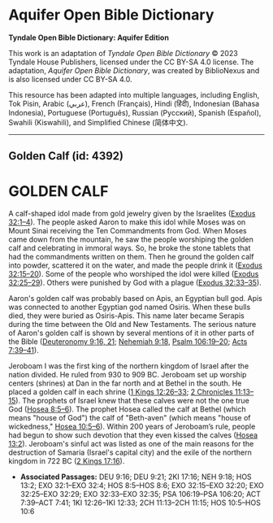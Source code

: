 # Aquifer Open Bible Dictionary

**Tyndale Open Bible Dictionary: Aquifer Edition**

This work is an adaptation of *Tyndale Open Bible Dictionary* © 2023 Tyndale House Publishers, licensed under the CC BY\-SA 4\.0 license. The adaptation, *Aquifer Open Bible Dictionary*, was created by BiblioNexus and is also licensed under CC BY\-SA 4\.0\.

This resource has been adapted into multiple languages, including English, Tok Pisin, Arabic (عربي), French (Français), Hindi (हिंदी), Indonesian (Bahasa Indonesia), Portuguese (Português), Russian (Русский), Spanish (Español), Swahili (Kiswahili), and Simplified Chinese (简体中文).



--------------------------------

## Golden Calf (id: 4392)

GOLDEN CALF
===========

A calf\-shaped idol made from gold jewelry given by the Israelites ([Exodus 32:1–4](https://ref.ly/Exod32:1-Exod32:4)). The people asked Aaron to make this idol while Moses was on Mount Sinai receiving the Ten Commandments from God. When Moses came down from the mountain, he saw the people worshiping the golden calf and celebrating in immoral ways. So, he broke the stone tablets that had the commandments written on them. Then he ground the golden calf into powder, scattered it on the water, and made the people drink it ([Exodus 32:15–20](https://ref.ly/Exod32:15-Exod32:20)). Some of the people who worshiped the idol were killed ([Exodus 32:25–29](https://ref.ly/Exod32:25-Exod32:29)). Others were punished by God with a plague ([Exodus 32:33–35](https://ref.ly/Exod32:33-Exod32:35)).

Aaron's golden calf was probably based on Apis, an Egyptian bull god. Apis was connected to another Egyptian god named Osiris. When these bulls died, they were buried as Osiris\-Apis. This name later became Serapis during the time between the Old and New Testaments. The serious nature of Aaron's golden calf is shown by several mentions of it in other parts of the Bible ([Deuteronomy 9:16, 21](https://ref.ly/Deut9:16,Deut9:21); [Nehemiah 9:18](https://ref.ly/Neh9:18), [Psalm 106:19–20](https://ref.ly/Ps106:19-Ps106:20); [Acts 7:39–41](https://ref.ly/Acts7:39-Acts7:41)).

Jeroboam I was the first king of the northern kingdom of Israel after the nation divided. He ruled from 930 to 909 BC. Jeroboam set up worship centers (shrines) at Dan in the far north and at Bethel in the south. He placed a golden calf in each shrine ([1 Kings 12:26–33](https://ref.ly/1Kgs12:26-1Kgs12:33); [2 Chronicles 11:13–15](https://ref.ly/2Chr11:13-2Chr11:15)). The prophets of Israel knew that these calves were not the one true God ([Hosea 8:5–6](https://ref.ly/Hos8:5-Hos8:6)). The prophet Hosea called the calf at Bethel (which means "house of God") the calf of "Beth\-aven" (which means "house of wickedness," [Hosea 10:5–6](https://ref.ly/Hos10:5-Hos10:6)). Within 200 years of Jeroboam’s rule, people had begun to show such devotion that they even kissed the calves ([Hosea 13:2](https://ref.ly/Hos13:2)). Jeroboam's sinful act was listed as one of the main reasons for the destruction of Samaria (Israel's capital city) and the exile of the northern kingdom in 722 BC ([2 Kings 17:16](https://ref.ly/2Kgs17:16)).

* **Associated Passages:** DEU 9:16; DEU 9:21; 2KI 17:16; NEH 9:18; HOS 13:2; EXO 32:1–EXO 32:4; HOS 8:5–HOS 8:6; EXO 32:15–EXO 32:20; EXO 32:25–EXO 32:29; EXO 32:33–EXO 32:35; PSA 106:19–PSA 106:20; ACT 7:39–ACT 7:41; 1KI 12:26–1KI 12:33; 2CH 11:13–2CH 11:15; HOS 10:5–HOS 10:6

